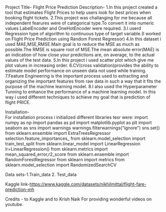 Project Title-
        Flight Price Prediction
Description-
         1.In this project created a tool that estimates Flight Prices to help users look for best prices when booking flight tickets.
         2.This project was challanging for me because all independent fearures were of categorical type.To convert it into numeric values LabelEncoder and OneHotEncoder             were required.
         3.I userd Regression type of algorithm to continuous type of target variable.(I worked on Flight Price Prediction using Random Forest Regressor)
         4.In this dataset i used MAE,MSE,RMSE.Main goal is to reduce the MSE as much as possible.The RMSE is square root of MSE.The mean absolute error(MAE) is an                  indication of how close your predictions are, on average, to the actual values of the test data.
         5.In this project i used scatter plot which give me plot values in increasing order.
         6.CV(cross validation)provides the ability to estimate model performance on unseen data not used while training.
         7.Feature Engineering is the important process used to extracting and organizing the important features from raw data in such a way that it fits the purpose              of the machine learning model.
         8.I also used the Hyperparameter Tunning to  enhance the performance of a machine learning model.
               In this way i used different techniques to achieve my goal that is prediction of flight PRICE.
               
 Installation-  
         For installation process i initialized different libraries tesr were:
                import numpy as np
                import pandas as pd
                import matplotlib.pyplot as plt
                import seaborn as sns
                import warnings
                warnings.filterwarnings("ignore")
                sns.set()
                from sklearn.ensemble import ExtraTreesRegressor
                selection.feature_importances_
                from sklearn.model_selection import train_test_split
                from sklearn.linear_model import LinearRegression
                lr=LinearRegression()
                from sklearn.metrics import mean_squared_error,r2_score
                from sklearn.ensemble import RandomForestRegressor
                from sklearn import metrics
                from sklearn.model_selection import RandomizedSearchCV
                
 Data sets-1.Train_data 2. Test_data              
                
 Kaggle link-https://www.kaggle.com/datasets/nikhilmittal/flight-fare-prediction-mh           
                
 Credits -
          to Kaggle and to Krish Naik For providing wonderful videos on youtube.

